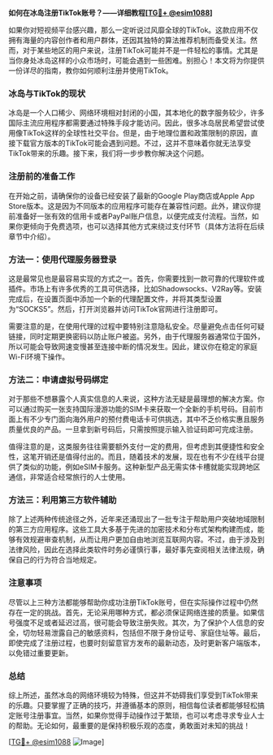 **如何在冰岛注册TikTok账号？——详细教程[[TG💪+ @esim1088](https://t.me/s/esim1088)]**

如果你对短视频平台感兴趣，那么一定听说过风靡全球的TikTok。这款应用不仅拥有海量的内容创作者和用户群体，还因其独特的算法推荐机制而备受关注。然而，对于某些地区的用户来说，注册TikTok可能并不是一件轻松的事情。尤其是当你身处冰岛这样的小众市场时，可能会遇到一些困难。别担心！本文将为你提供一份详尽的指南，教你如何顺利注册并使用TikTok。

### 冰岛与TikTok的现状

冰岛是一个人口稀少、网络环境相对封闭的小国，其本地化的数字服务较少，许多国际主流应用程序都需要通过特殊手段才能访问。因此，很多冰岛居民希望尝试使用像TikTok这样的全球性社交平台。但是，由于地理位置和政策限制的原因，直接下载官方版本的TikTok可能会遇到问题。不过，这并不意味着你就无法享受TikTok带来的乐趣。接下来，我们将一步步教你解决这个问题。

### 注册前的准备工作

在开始之前，请确保你的设备已经安装了最新的Google Play商店或Apple App Store版本。这是因为不同版本的应用程序可能存在兼容性问题。此外，建议你提前准备好一张有效的信用卡或者PayPal账户信息，以便完成支付流程。当然，如果你更倾向于免费选项，也可以选择其他方式来绕过支付环节（具体方法将在后续章节中介绍）。

### 方法一：使用代理服务器登录

这是最常见也是最容易实现的方式之一。首先，你需要找到一款可靠的代理软件或插件。市场上有许多优秀的工具可供选择，比如Shadowsocks、V2Ray等。安装完成后，在设置页面中添加一个新的代理配置文件，并将其类型设置为“SOCKS5”。然后，打开浏览器并访问TikTok官网进行注册即可。

需要注意的是，在使用代理的过程中要特别注意隐私安全。尽量避免点击任何可疑链接，同时定期更换密码以防止账户被盗。另外，由于代理服务器通常位于国外，所以可能会导致网速变慢甚至连接中断的情况发生。因此，建议你在稳定的家庭Wi-Fi环境下操作。

### 方法二：申请虚拟号码绑定

对于那些不想暴露个人真实信息的人来说，这种方法无疑是最理想的解决方案。你可以通过购买一张支持国际漫游功能的SIM卡来获取一个全新的手机号码。目前市面上有不少专门面向海外用户的预付费电话卡可供挑选，其中不乏价格实惠且服务质量优良的产品。一旦拿到新号码后，只需按照提示输入验证码即可完成注册。

值得注意的是，这类服务往往需要额外支付一定的费用，但考虑到其便捷性和安全性，这笔开销还是值得付出的。而且，随着技术的发展，现在也有不少在线平台提供了类似的功能，例如eSIM卡服务。这种新型产品无需实体卡槽就能实现跨地区通信，非常适合经常旅行的人士使用。

### 方法三：利用第三方软件辅助

除了上述两种传统途径之外，近年来还涌现出了一批专注于帮助用户突破地域限制的第三方应用程序。这些工具大多基于先进的加密技术和分布式架构构建而成，能够有效规避审查机制，从而让用户更加自由地浏览互联网内容。不过，由于涉及到法律风险，因此在选择此类软件时务必谨慎行事，最好事先查阅相关法律法规，确保自己的行为符合当地规定。

### 注意事项

尽管以上三种方法都能够帮助你成功注册TikTok账号，但在实际操作过程中仍然存在一定的挑战。首先，无论采用哪种方式，都必须保证网络连接的质量。如果信号强度不足或者延迟过高，很可能会导致注册失败。其次，为了保护个人信息的安全，切勿轻易泄露自己的敏感资料，包括但不限于身份证号、家庭住址等。最后，即使完成了注册过程，也要时刻留意官方发布的最新动态，及时更新客户端版本，以免错过重要更新。

### 总结

综上所述，虽然冰岛的网络环境较为特殊，但这并不妨碍我们享受到TikTok带来的乐趣。只要掌握了正确的技巧，并遵循基本的原则，相信每位读者都能够轻松搞定账号注册事宜。当然，如果你觉得手动操作过于繁琐，也可以考虑寻求专业人士的帮助。无论如何，最重要的是保持积极乐观的态度，勇敢面对未知的挑战！

[[TG💪+ @esim1088](https://t.me/s/esim1088) ![Image](https://i.postimg.cc/4NQfJmqS/Snipaste-2025-05-13-00-14-12.png)]